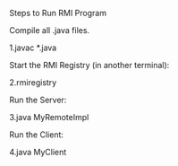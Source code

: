 Steps to Run RMI Program

Compile all .java files.

1.javac *.java


Start the RMI Registry (in another terminal):

2.rmiregistry


Run the Server:

3.java MyRemoteImpl


Run the Client:

4.java MyClient
